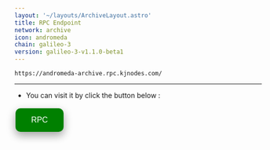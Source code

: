 ```yaml
---
layout: '~/layouts/ArchiveLayout.astro'
title: RPC Endpoint
network: archive
icon: andromeda
chain: galileo-3
version: galileo-3-v1.1.0-beta1
---
```

```
https://andromeda-archive.rpc.kjnodes.com/
```
--------------

- You can visit it by click the button below :
<a href="https://andromeda-archive.rpc.kjnodes.com/" target="_blank">
  <button style="background-color: green; border: none; color: white; padding: 15px 32px; text-align: center; text-decoration: none; display: inline-block; font-size: 16px; margin: 4px 2px; cursor: pointer; border-radius: 10px; box-shadow: 0 8px 16px 0 rgba(0,0,0,0.2), 0 6px 20px 0 rgba(0,0,0,0.19);" onmouseover="this.style.boxShadow='0 0 0 4px rgba(0,255,0,0.5)'" onmouseout="this.style.boxShadow='0 8px 16px 0 rgba(0,0,0,0.2), 0 6px 20px 0 rgba(0,0,0,0.19)'">RPC</button>
</a>
